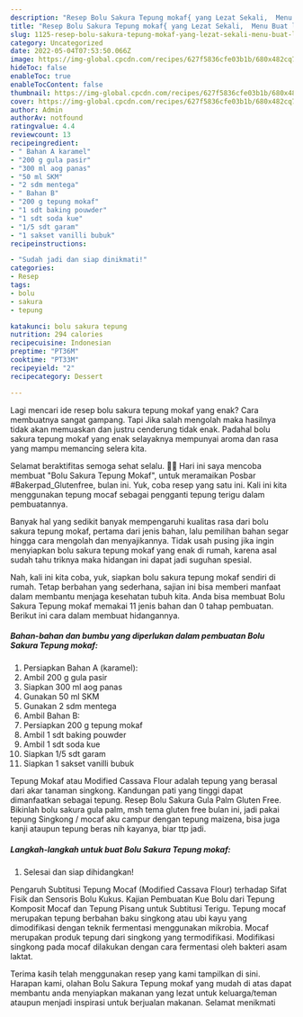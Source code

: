 ```yaml
---
description: "Resep Bolu Sakura Tepung mokaf{ yang Lezat Sekali,  Menu Buat lebaran"
title: "Resep Bolu Sakura Tepung mokaf{ yang Lezat Sekali,  Menu Buat lebaran"
slug: 1125-resep-bolu-sakura-tepung-mokaf-yang-lezat-sekali-menu-buat-lebaran
category: Uncategorized
date: 2022-05-04T07:53:50.066Z
image: https://img-global.cpcdn.com/recipes/627f5836cfe03b1b/680x482cq70/bolu-sakura-tepung-mokaf-foto-resep-utama.jpg
hideToc: false
enableToc: true
enableTocContent: false
thumbnail: https://img-global.cpcdn.com/recipes/627f5836cfe03b1b/680x482cq70/bolu-sakura-tepung-mokaf-foto-resep-utama.jpg
cover: https://img-global.cpcdn.com/recipes/627f5836cfe03b1b/680x482cq70/bolu-sakura-tepung-mokaf-foto-resep-utama.jpg
author: Admin
authorAv: notfound
ratingvalue: 4.4
reviewcount: 13
recipeingredient:
- " Bahan A karamel"
- "200 g gula pasir"
- "300 ml aog panas"
- "50 ml SKM"
- "2 sdm mentega"
- " Bahan B"
- "200 g tepung mokaf"
- "1 sdt baking pouwder"
- "1 sdt soda kue"
- "1/5 sdt garam"
- "1 sakset vanilli bubuk"
recipeinstructions:

- "Sudah jadi dan siap dinikmati!"
categories:
- Resep
tags:
- bolu
- sakura
- tepung

katakunci: bolu sakura tepung 
nutrition: 294 calories
recipecuisine: Indonesian
preptime: "PT36M"
cooktime: "PT33M"
recipeyield: "2"
recipecategory: Dessert

---
```



Lagi mencari ide resep bolu sakura tepung mokaf yang enak? Cara membuatnya sangat gampang. Tapi Jika salah mengolah maka hasilnya tidak akan memuaskan dan justru cenderung tidak enak. Padahal bolu sakura tepung mokaf yang enak selayaknya mempunyai aroma dan rasa yang mampu memancing selera kita.


Selamat beraktifitas semoga sehat selalu. 🤲🤲 Hari ini saya mencoba membuat &#34;Bolu Sakura Tepung Mokaf&#34;, untuk meramaikan Posbar #Bakerpad_Glutenfree, bulan ini. Yuk, coba resep yang satu ini. Kali ini kita menggunakan tepung mocaf sebagai pengganti tepung terigu dalam pembuatannya.

Banyak hal yang sedikit banyak mempengaruhi kualitas rasa dari bolu sakura tepung mokaf, pertama dari jenis bahan, lalu pemilihan bahan segar hingga cara mengolah dan menyajikannya. Tidak usah pusing jika ingin menyiapkan bolu sakura tepung mokaf yang enak di rumah, karena asal sudah tahu triknya maka hidangan ini dapat jadi suguhan spesial.


Nah, kali ini kita coba, yuk, siapkan bolu sakura tepung mokaf sendiri di rumah. Tetap berbahan yang sederhana, sajian ini bisa memberi manfaat dalam membantu menjaga kesehatan tubuh kita. Anda bisa membuat Bolu Sakura Tepung mokaf memakai 11 jenis bahan dan 0 tahap pembuatan. Berikut ini cara dalam membuat hidangannya.

<!--inarticleads1-->

##### Bahan-bahan dan bumbu yang diperlukan dalam pembuatan Bolu Sakura Tepung mokaf:

1. Persiapkan  Bahan A (karamel):
1. Ambil 200 g gula pasir
1. Siapkan 300 ml aog panas
1. Gunakan 50 ml SKM
1. Gunakan 2 sdm mentega
1. Ambil  Bahan B:
1. Persiapkan 200 g tepung mokaf
1. Ambil 1 sdt baking pouwder
1. Ambil 1 sdt soda kue
1. Siapkan 1/5 sdt garam
1. Siapkan 1 sakset vanilli bubuk


Tepung Mokaf atau Modified Cassava Flour adalah tepung yang berasal dari akar tanaman singkong. Kandungan pati yang tinggi dapat dimanfaatkan sebagai tepung. Resep Bolu Sakura Gula Palm Gluten Free. Bikinlah bolu sakura gula palm, msh tema gluten free bulan ini, jadi pakai tepung Singkong / mocaf aku campur dengan tepung maizena, bisa juga kanji ataupun tepung beras nih kayanya, biar ttp jadi. 

<!--inarticleads2-->

##### Langkah-langkah untuk buat Bolu Sakura Tepung mokaf:


1. Selesai dan siap dihidangkan!

Pengaruh Subtitusi Tepung Mocaf (Modified Cassava Flour) terhadap Sifat Fisik dan Sensoris Bolu Kukus. Kajian Pembuatan Kue Bolu dari Tepung Komposit Mocaf dan Tepung Pisang untuk Subtitusi Terigu. Tepung mocaf merupakan tepung berbahan baku singkong atau ubi kayu yang dimodifikasi dengan teknik fermentasi menggunakan mikrobia. Mocaf merupakan produk tepung dari singkong yang termodifikasi. Modifikasi singkong pada mocaf dilakukan dengan cara fermentasi oleh bakteri asam laktat. 

Terima kasih telah menggunakan resep yang kami tampilkan di sini. Harapan kami, olahan Bolu Sakura Tepung mokaf yang mudah di atas dapat membantu anda menyiapkan makanan yang lezat untuk keluarga/teman ataupun menjadi inspirasi untuk berjualan makanan. Selamat menikmati
